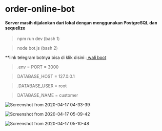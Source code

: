 # order-online-bot
#### Server masih dijalankan dari lokal dengan menggunakan PostgreSQL dan sequelize

<blockquote> npm run dev (bash 1) </blockquote>
<blockquote> node bot.js (bash 2) </blockquote>

**link telegram botnya bisa di klik disini :<a href='https://web.telegram.org/#/im?p=@Waliecomercebot'> wali boot </a>

<blockquote> .env = PORT = 3000 </blockquote>
<blockquote> DATABASE_HOST = 127.0.0.1 </blockquote>
<blockquote> .DATABASE_USER = root </blockquote>
<blockquote> DATABASE_NAME = customer </blockquote>

![Screenshot from 2020-04-17 04-33-39](https://user-images.githubusercontent.com/53268679/79511409-715c0980-8069-11ea-8eff-18f3d9e5e176.png)
<br>

![Screenshot from 2020-04-17 05-09-42](https://user-images.githubusercontent.com/53268679/79511554-b54f0e80-8069-11ea-9a69-8991f49350ad.png)

![Screenshot from 2020-04-17 05-10-48](https://user-images.githubusercontent.com/53268679/79511613-dc0d4500-8069-11ea-8b3c-e853cbbd62a4.png)
